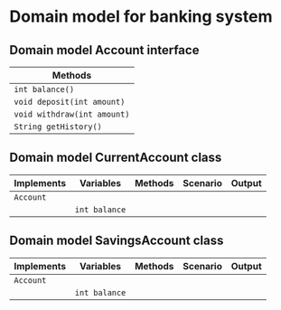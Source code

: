 # Domain model for banking system

## Domain model Account interface
| Methods                     |
|-----------------------------|
| `int balance()`             |
| `void deposit(int amount)`  |
| `void withdraw(int amount)` |
| `String getHistory()`       |


## Domain model CurrentAccount class
| Implements | Variables     | Methods | Scenario | Output |
|------------|---------------|---------|----------|--------|
| `Account`  |               |         |          |        |
|            | `int balance` |         |          |        |

## Domain model SavingsAccount class
| Implements | Variables     | Methods | Scenario | Output |
|------------|---------------|---------|----------|--------|
| `Account`  |               |         |          |        |
|            | `int balance` |         |          |        |